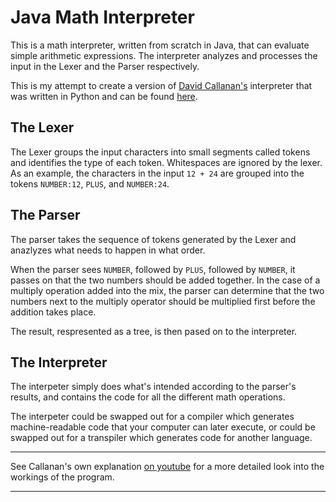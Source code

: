 # Java Math Interpreter

This is a math interpreter, written from scratch in Java, that can evaluate simple arithmetic expressions. The interpreter analyzes and processes the input in the Lexer and the Parser respectively.

This is my attempt to create a version of [David Callanan's](https://github.com/davidcallanan) interpreter that was written in Python and can be found [here](https://github.com/davidcallanan/py-simple-math-interpreter).


## The Lexer
The Lexer groups the input characters into small segments called tokens and identifies the type of each token. Whitespaces are ignored by the lexer.
As an example, the characters in the input `12 + 24` are grouped into the tokens `NUMBER:12`, `PLUS`, and `NUMBER:24`.


## The Parser
The parser takes the sequence of tokens generated by the Lexer and anazlyzes what needs to happen in what order. 

When the parser sees `NUMBER`, followed by `PLUS`, followed by `NUMBER`, it passes on that the two numbers should be added together. In the case of a multiply operation added into the mix, the parser can determine that the two numbers next to the multiply operator should be multiplied first before the addition takes place.

The result, respresented as a tree, is then pased on to the interpreter.


## The Interpreter
The interpeter simply does what's intended according to the parser's results, and contains the code for all the different math operations.

The interpeter could be swapped out for a compiler which generates machine-readable code that your computer can later execute, or could be swapped out for a transpiler which generates code for another language.


***
See Callanan's own explanation [on youtube](https://www.youtube.com/watch?v=88lmIMHhYNs&list=PLZQftyCk7_Sdu5BFaXB_jLeJ9C78si5_3) for a more detailed look into the workings of the program.
***
